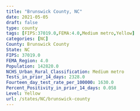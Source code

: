 ```yaml
---
title: "Brunswick County, NC"
date: 2021-05-05
draft: false
type: county
tags: [FIPS:37019.0,FEMA:4.0,Medium metro,Yellow]
categories: [NC]
County: Brunswick County
State: NC
FIPS: 37019.0
FEMA_Region: 4.0
Population: 142820.0
NCHS_Urban_Rural_Classification: Medium metro
Tests_in_prior_14_days: 2328.0
Fourteen_day_test_rate_per_100000: 1630.0
Percent_Positivity_in_prior_14_days: 0.058
Level: Yellow
url: /states/NC/brunswick-county
---
```



